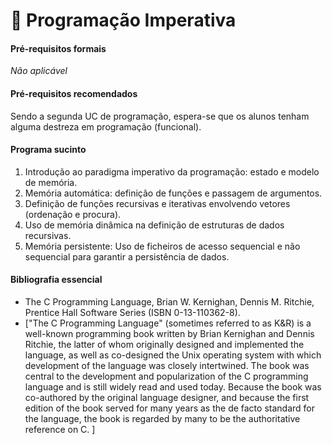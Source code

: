# 📗 Programação Imperativa

#### Pré-requisitos formais

*Não aplicável*

#### Pré-requisitos recomendados

Sendo a segunda UC de programação, espera-se que os alunos tenham alguma destreza em programação (funcional).

#### Programa sucinto

1. Introdução ao paradigma imperativo da programação: estado e modelo de memória.
2. Memória automática: definição de funções e passagem de argumentos.
3. Definição de funções recursivas e iterativas envolvendo vetores (ordenação e procura).
4. Uso de memória dinâmica na definição de estruturas de dados recursivas.
5. Memória persistente: Uso de ficheiros de acesso sequencial e não sequencial para garantir a persistência de dados.

#### Bibliografia essencial

- The C Programming Language,  Brian W. Kernighan, Dennis M. Ritchie, Prentice Hall Software Series (ISBN 0-13-110362-8).
- ["The C Programming Language" (sometimes referred to as K&R) is a well-known programming book written by Brian Kernighan and Dennis Ritchie, the latter of whom originally designed and implemented the language, as well as co-designed the Unix operating system with which development of the language was closely intertwined. The book was central to the development and popularization of the C programming language and is still widely read and used today. Because the book was co-authored by the original language designer, and because the first edition of the book served for many years as the de facto standard for the language, the book is regarded by many to be the authoritative reference on C. ]
